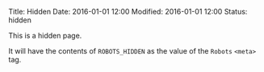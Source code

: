 Title: Hidden
Date: 2016-01-01 12:00
Modified: 2016-01-01 12:00
Status: hidden

This is a hidden page.

It will have the contents of `ROBOTS_HIDDEN` as the value of the `Robots` `<meta>` tag.
